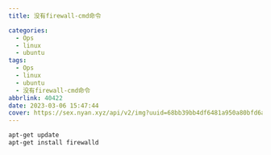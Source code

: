 ```yaml
---
title: 没有firewall-cmd命令

categories:
  - Ops
  - linux
  - ubuntu
tags:
  - Ops
  - linux
  - ubuntu
  - 没有firewall-cmd命令
abbrlink: 40422
date: 2023-03-06 15:47:44
cover: https://sex.nyan.xyz/api/v2/img?uuid=68bb39bb4df6481a950a80bfd6a7b108
---
```


```bash
apt-get update
apt-get install firewalld
```